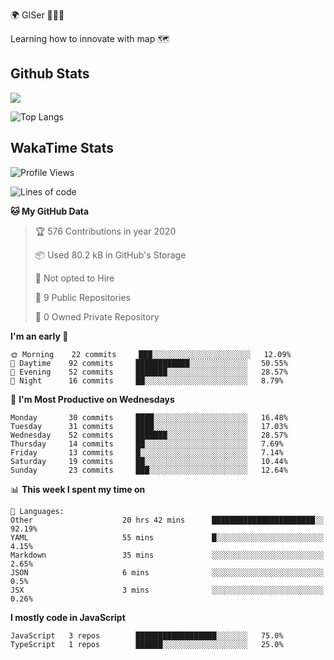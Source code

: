 🌍 GISer 👨🏻‍💻

Learning how to innovate with map 🗺

## Github Stats

![](https://github-readme-stats.vercel.app/api?username=lkcozy&show_icons=true&theme=tokyonight&hide_title=true)

![Top Langs](https://github-readme-stats.vercel.app/api/top-langs/?username=lkcozy&layout=compact&theme=tokyonight)

## WakaTime Stats

<!--START_SECTION:waka-->
![Profile Views](http://img.shields.io/badge/Profile%20Views-21-blue)

![Lines of code](https://img.shields.io/badge/From%20Hello%20World%20I've%20written-300620%20Lines%20of%20code-blue)

**🐱 My GitHub Data** 

> 🏆 576 Contributions in year 2020
 > 
> 📦 Used 80.2 kB in GitHub's Storage 
 > 
> 🚫 Not opted to Hire
 > 
> 📜 9 Public Repositories 
 > 
> 🔑 0 Owned Private Repository 
 > 
**I'm an early 🐤** 

```text
🌞 Morning    22 commits     ███░░░░░░░░░░░░░░░░░░░░░░   12.09% 
🌆 Daytime    92 commits     ████████████░░░░░░░░░░░░░   50.55% 
🌃 Evening    52 commits     ███████░░░░░░░░░░░░░░░░░░   28.57% 
🌙 Night      16 commits     ██░░░░░░░░░░░░░░░░░░░░░░░   8.79%

```
📅 **I'm Most Productive on Wednesdays** 

```text
Monday       30 commits     ████░░░░░░░░░░░░░░░░░░░░░   16.48% 
Tuesday      31 commits     ████░░░░░░░░░░░░░░░░░░░░░   17.03% 
Wednesday    52 commits     ███████░░░░░░░░░░░░░░░░░░   28.57% 
Thursday     14 commits     ██░░░░░░░░░░░░░░░░░░░░░░░   7.69% 
Friday       13 commits     █░░░░░░░░░░░░░░░░░░░░░░░░   7.14% 
Saturday     19 commits     ██░░░░░░░░░░░░░░░░░░░░░░░   10.44% 
Sunday       23 commits     ███░░░░░░░░░░░░░░░░░░░░░░   12.64%

```


📊 **This week I spent my time on** 

```text
💬 Languages: 
Other                    20 hrs 42 mins      ███████████████████████░░   92.19% 
YAML                     55 mins             █░░░░░░░░░░░░░░░░░░░░░░░░   4.15% 
Markdown                 35 mins             ░░░░░░░░░░░░░░░░░░░░░░░░░   2.65% 
JSON                     6 mins              ░░░░░░░░░░░░░░░░░░░░░░░░░   0.5% 
JSX                      3 mins              ░░░░░░░░░░░░░░░░░░░░░░░░░   0.26%

```

**I mostly code in JavaScript** 

```text
JavaScript   3 repos        ██████████████████░░░░░░░   75.0% 
TypeScript   1 repos        ██████░░░░░░░░░░░░░░░░░░░   25.0%

```



<!--END_SECTION:waka-->
